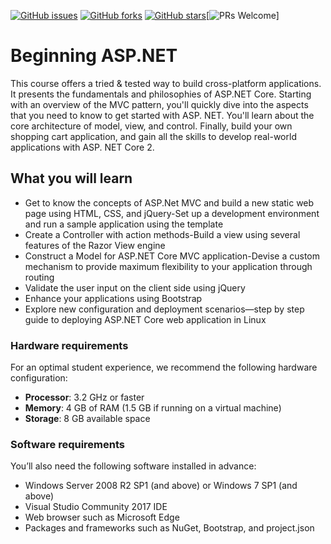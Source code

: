 [![GitHub issues](https://img.shields.io/github/issues/TrainingByPackt/Beginning-ASP_DOT_NET.svg)](https://github.com/TrainingByPackt/Beginning-ASP_DOT_NET/issues)
[![GitHub forks](https://img.shields.io/github/forks/TrainingByPackt/Beginning-ASP_DOT_NET.svg)](https://github.com/TrainingByPackt/Beginning-ASP_DOT_NET/network)
[![GitHub stars](https://img.shields.io/github/stars/TrainingByPackt/Beginning-ASP_DOT_NET.svg)](https://github.com/TrainingByPackt/Beginning-ASP_DOT_NET/stargazers)[![PRs Welcome](https://img.shields.io/badge/PRs-welcome-brightgreen.svg?style=flat-square)]



# Beginning ASP.NET
This course offers a tried & tested way to build cross-platform applications. It presents the fundamentals and philosophies of ASP.NET Core. Starting with an overview of the MVC pattern, you'll quickly dive into the aspects that you need to know to get started with ASP. NET. You'll learn about the core architecture of model, view, and control. Finally, build your own shopping cart application, and gain all the skills to develop real-world applications with ASP. NET Core 2.


## What you will learn
* Get to know the concepts of ASP.Net MVC and build a new static web page using HTML, CSS, and jQuery-Set up a development environment and run a sample application using the template
* Create a Controller with action methods-Build a view using several features of the Razor View engine
* Construct a Model for ASP.NET Core MVC application-Devise a custom mechanism to provide maximum flexibility to your application through routing
* Validate the user input on the client side using jQuery
* Enhance your applications using Bootstrap
* Explore new configuration and deployment scenarios—step by step guide to deploying ASP.NET Core web application in Linux


### Hardware requirements
For an optimal student experience, we recommend the following hardware configuration:
* **Processor**: 3.2 GHz or faster
* **Memory**: 4 GB of RAM (1.5 GB if running on a virtual machine)
* **Storage**: 8 GB available space

### Software requirements
You’ll also need the following software installed in advance:
* Windows Server 2008 R2 SP1 (and above) or Windows 7 SP1 (and above)
* Visual Studio Community 2017 IDE
* Web browser such as Microsoft Edge
* Packages and frameworks such as NuGet, Bootstrap, and project.json



